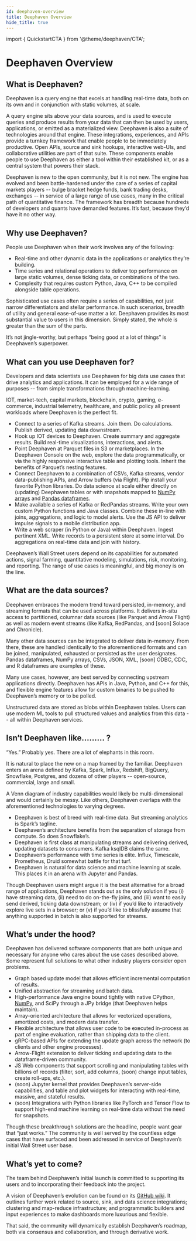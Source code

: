 ```yaml
---
id: deephaven-overview
title: Deephaven Overview
hide_title: true
---
```


import { QuickstartCTA } from '@theme/deephaven/CTA';

<div className="padding-top--xl" />

# Deephaven Overview

<div className="text--warning padding-top--xl">

## What is Deephaven?

</div>

<div className="comment-title">

Deephaven is a query engine that excels at handling real-time data, both on its own and in conjunction with static volumes, at scale.

</div>

A query engine sits above your data sources, and is used to execute queries and produce results from your data that can then be used by users, applications, or emitted as a materialized view. Deephaven is also a suite of technologies around that engine. These integrations, experiences, and APIs provide a turnkey framework that enable people to be immediately productive. Open APIs, source and sink hookups, interactive web-UIs, and collaborative utilities are part of that suite. These components enable people to use Deephaven as either a tool within their established kit, or as a central system that powers their stack.

Deephaven is new to the open community, but it is not new. The engine has evolved and been battle-hardened under the care of a series of capital markets players -- bulge bracket hedge funds, bank trading desks, exchanges -- in service of a large range of use cases, many in the critical path of quantitative finance. The framework has breadth because hundreds of developers and quants have demanded features. It’s fast, because they’d have it no other way.

<div className="text--danger padding-top--xl">

## Why use Deephaven?

</div>

People use Deephaven when their work involves any of the following:

- Real-time and other dynamic data in the applications or analytics they’re building.
- Time series and relational operations to deliver top performance on large static volumes, dense ticking data, or combinations of the two.
- Complexity that requires custom Python, Java, C++ to be compiled alongside table operations.

Sophisticated use cases often require a series of capabilities, not just narrow differentiators and stellar performance. In such scenarios, breadth of utility and general ease-of-use matter a lot. Deephaven provides its most substantial value to users in this dimension. Simply stated, the whole is greater than the sum of the parts.

It’s not jingle-worthy, but perhaps “being good at a lot of things” is Deephaven’s superpower.

<div className="text--info padding-top--xl">

## What can you use Deephaven for?

</div>

<div className="comment-title">

Developers and data scientists use Deephaven for big data use cases that drive analytics and applications. It can be employed for a wide range of purposes -- from simple transformations through machine-learning.

</div>

IOT, market-tech, capital markets, blockchain, crypto, gaming, e-commerce, industrial telemetry, healthcare, and public policy all present workloads where Deephaven is the perfect fit.

- Connect to a series of Kafka streams. Join them. Do calculations. Publish derived, updating data downstream.
- Hook up IOT devices to Deephaven. Create summary and aggregate results. Build real-time visualizations, interactions, and alerts.
- Point Deephaven at Parquet files in S3 or marketplaces. In the Deephaven Console on the web, explore the data programmatically, or via the highly responsive interactive table and plotting tools. Inherit the benefits of Parquet’s nesting features.
- Connect Deephaven to a combination of CSVs, Kafka streams, vendor data-publishing APIs, and Arrow buffers (via Flight). Pip install your favorite Python libraries. Do data science at scale either directly on (updating) Deephaven tables or with snapshots mapped to [NumPy arrays](/community/solutions/tech/numpy/) and [Pandas dataframes](/community/solutions/tech/pandas/).
- Make available a series of Kafka or RedPandas streams. Write your own custom Python functions and Java classes. Combine these in-line with joins, aggregations, and logic to model alerts. Use the JS API to deliver impulse signals to a mobile distribution app.
- Write a web scraper (in Python or Java) within Deephaven. Ingest pertinent XML. Write records to a persistent store at some interval. Do aggregations on real-time data and join with history.

Deephaven’s Wall Street users depend on its capabilities for automated actions, signal farming, quantitative modeling, simulations, risk, monitoring, and reporting. The range of use cases is meaningful, and big money is on the line.

<div className="text--primary padding-top--xl">

## What are the data sources?

</div>

Deephaven embraces the modern trend toward persisted, in-memory, and streaming formats that can be used across platforms. It delivers in-situ access to partitioned, columnar data sources (like Parquet and Arrow Flight) as well as modern event streams (like Kafka, RedPandas, and [soon] Solace and Chronicle).

Many other data sources can be integrated to deliver data in-memory. From there, these are handled identically to the aforementioned formats and can be joined, manipulated, exhausted or persisted as the user designates. Pandas dataframes, NumPy arrays, CSVs, JSON, XML, [soon] ODBC, CDC, and R dataframes are examples of these.

Many use cases, however, are best served by connecting upstream applications directly. Deephaven has APIs in Java, Python, and C++ for this, and flexible engine features allow for custom binaries to be pushed to Deephaven’s memory or to be polled.

Unstructured data are stored as blobs within Deephaven tables. Users can use modern ML tools to pull structured values and analytics from this data -- all within Deephaven services.

<div className="text--success padding-top--xl">

## Isn’t Deephaven like……… ?

</div>

“Yes.” Probably yes. There are a lot of elephants in this room.

It is natural to place the new on a map framed by the familiar. Deephaven enters an arena defined by Kafka, Spark, Influx, Redshift, BigQuery, Snowflake, Postgres, and dozens of other players -- open-source, commercial, large and small.

A Venn diagram of industry capabilities would likely be multi-dimensional and would certainly be messy. Like others, Deephaven overlaps with the aforementioned technologies to varying degrees.

- Deephaven is best of breed with real-time data. But streaming analytics is Spark’s tagline.
- Deephaven’s architecture benefits from the separation of storage from compute. So does Snowflake’s.
- Deephaven is first class at manipulating streams and delivering derived, updating datasets to consumers. Kafka ksqlDB claims the same.
- Deephaven’s performance with time series is elite. Influx, Timescale, Prometheus, Druid somewhat battle for that turf.
- Deephaven is natural for data science and machine learning at scale. This places it in an arena with Jupyter and Pandas.

Though Deephaven users might argue it is the best alternative for a broad range of applications, Deephaven stands out as the only solution if you (i) have streaming data, (ii) need to do on-the-fly joins, and (iii) want to easily send derived, ticking data downstream; or (iv) if you’d like to interactively explore live sets in a browser; or (v) if you’d like to blissfully assume that anything supported in batch is also supported for streams.

<div className="text--warning padding-top--xl">

## What’s under the hood?

</div>

Deephaven has delivered software components that are both unique and necessary for anyone who cares about the use cases described above. Some represent full solutions to what other industry players consider open problems.

- Graph based update model that allows efficient incremental computation of results.
- Unified abstraction for streaming and batch data.
- High-performance Java engine bound tightly with native CPython, [NumPy](/community/solutions/tech/numpy/), and SciPy through a JPy bridge (that Deephaven helps maintain).
- Array-oriented architecture that allows for vectorized operations, amortized costs, and modern data transfer.
- Flexible architecture that allows user code to be executed in-process as part of engine evaluation, rather than shipping data to the client.
- gRPC-based APIs for extending the update graph across the network (to clients and other engine processes).
- Arrow-Flight extension to deliver ticking and updating data to the dataframe-driven community.
- JS Web components that support scrolling and manipulating tables with billions of records (filter, sort, add columns, (soon) change input tables, create roll-ups, etc.).
- (soon) Jupyter kernel that provides Deephaven’s server-side capabilities, and table and plot widgets for interacting with real-time, massive, and stateful results.
- (soon) Integrations with Python libraries like PyTorch and Tensor Flow to support high-end machine learning on real-time data without the need for snapshots.

Though these breakthrough solutions are the headline, people want gear that “just works.” The community is well served by the countless edge cases that have surfaced and been addressed in service of Deephaven’s initial Wall Street user base.

<div className="text--danger padding-top--xl">

## What’s yet to come?

</div>

<div className="comment-title">

The team behind Deephaven’s initial launch is committed to supporting its users and to incorporating their feedback into the project.

</div>

A vision of Deephaven’s evolution can be found on its [GitHub wiki](https://github.com/deephaven/deephaven-core/wiki). It outlines further work related to source, sink, and data science integrations; clustering and map-reduce infrastructure; and programmatic builders and input experiences to make dashboards more luxurious and flexible.

That said, the community will dynamically establish Deephaven’s roadmap, both via consensus and collaboration, and through derivative work.

<div className="row padding-vert--xl">

<QuickstartCTA/>

</div>
